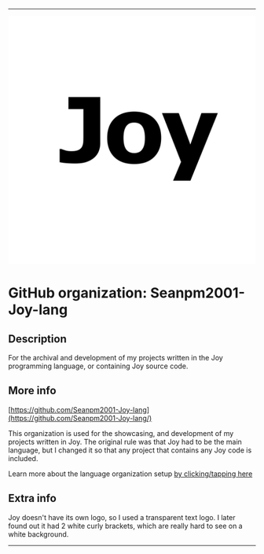 
***

![JoyBasic.png failed to load. The file may be missing or corrupt. Check the file path for errors first.](/AdditionalInfo/2/Seanpm2001-Joy-lang/JoyBasic.png)

# GitHub organization: Seanpm2001-Joy-lang

## Description

For the archival and development of my projects written in the Joy programming language, or containing Joy source code.

## More info

[https://github.com/Seanpm2001-Joy-lang](https://github.com/Seanpm2001-Joy-lang/)

This organization is used for the showcasing, and development of my projects written in Joy. The original rule was that Joy had to be the main language, but I changed it so that any project that contains any Joy code is included.

Learn more about the language organization setup [by clicking/tapping here](/AdditionalInfo/LanguageOrgs/README.md)

## Extra info

Joy doesn't have its own logo, so I used a transparent text logo. I later found out it had 2 white curly brackets, which are really hard to see on a white background.

***
